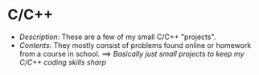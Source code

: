# C/C++
- *Description*: These are a few of my small C/C++ "projects".
- *Contents*: They mostly consist of problems found online or homework from a course in school.
==> _Basically just small projects to keep my C/C++ coding skills sharp_
